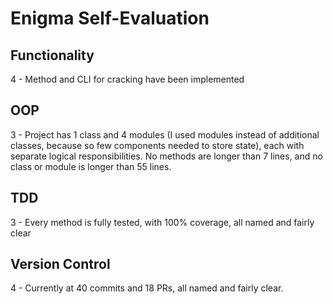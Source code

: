 # Enigma Self-Evaluation

Functionality
--------------
4 - Method and CLI for cracking have been implemented


OOP
--------------
3 - Project has 1 class and 4 modules (I used modules instead of additional classes, because so few components needed to store state), each with separate logical responsibilities. No methods are longer than 7 lines, and no class or module is longer than 55 lines.


TDD
--------------
3 - Every method is fully tested, with 100% coverage, all named and fairly clear


Version Control
--------------
4 - Currently at 40 commits and 18 PRs, all named and fairly clear.
